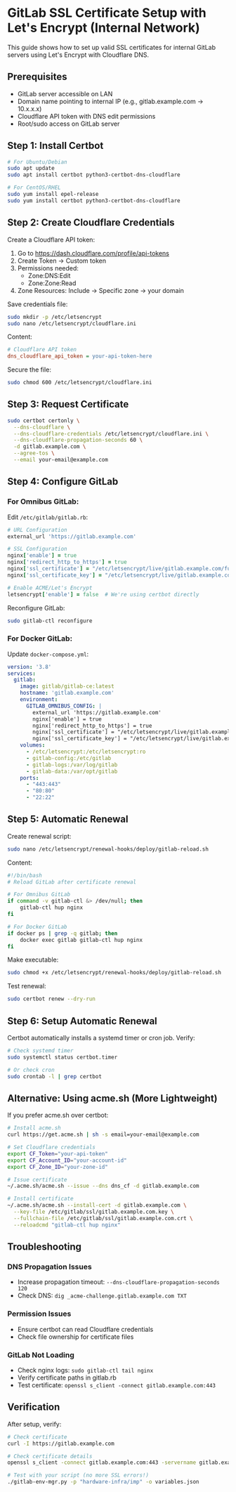 # GitLab SSL Certificate Setup with Let's Encrypt (Internal Network)

This guide shows how to set up valid SSL certificates for internal GitLab servers using Let's Encrypt with Cloudflare DNS.

## Prerequisites

- GitLab server accessible on LAN
- Domain name pointing to internal IP (e.g., gitlab.example.com → 10.x.x.x)
- Cloudflare API token with DNS edit permissions
- Root/sudo access on GitLab server

## Step 1: Install Certbot

```bash
# For Ubuntu/Debian
sudo apt update
sudo apt install certbot python3-certbot-dns-cloudflare

# For CentOS/RHEL
sudo yum install epel-release
sudo yum install certbot python3-certbot-dns-cloudflare
```

## Step 2: Create Cloudflare Credentials

Create a Cloudflare API token:
1. Go to https://dash.cloudflare.com/profile/api-tokens
2. Create Token → Custom token
3. Permissions needed:
   - Zone:DNS:Edit
   - Zone:Zone:Read
4. Zone Resources: Include → Specific zone → your domain

Save credentials file:
```bash
sudo mkdir -p /etc/letsencrypt
sudo nano /etc/letsencrypt/cloudflare.ini
```

Content:
```ini
# Cloudflare API token
dns_cloudflare_api_token = your-api-token-here
```

Secure the file:
```bash
sudo chmod 600 /etc/letsencrypt/cloudflare.ini
```

## Step 3: Request Certificate

```bash
sudo certbot certonly \
  --dns-cloudflare \
  --dns-cloudflare-credentials /etc/letsencrypt/cloudflare.ini \
  --dns-cloudflare-propagation-seconds 60 \
  -d gitlab.example.com \
  --agree-tos \
  --email your-email@example.com
```

## Step 4: Configure GitLab

### For Omnibus GitLab:

Edit `/etc/gitlab/gitlab.rb`:
```ruby
# URL Configuration
external_url 'https://gitlab.example.com'

# SSL Configuration
nginx['enable'] = true
nginx['redirect_http_to_https'] = true
nginx['ssl_certificate'] = "/etc/letsencrypt/live/gitlab.example.com/fullchain.pem"
nginx['ssl_certificate_key'] = "/etc/letsencrypt/live/gitlab.example.com/privkey.pem"

# Enable ACME/Let's Encrypt
letsencrypt['enable'] = false  # We're using certbot directly
```

Reconfigure GitLab:
```bash
sudo gitlab-ctl reconfigure
```

### For Docker GitLab:

Update `docker-compose.yml`:
```yaml
version: '3.8'
services:
  gitlab:
    image: gitlab/gitlab-ce:latest
    hostname: 'gitlab.example.com'
    environment:
      GITLAB_OMNIBUS_CONFIG: |
        external_url 'https://gitlab.example.com'
        nginx['enable'] = true
        nginx['redirect_http_to_https'] = true
        nginx['ssl_certificate'] = "/etc/letsencrypt/live/gitlab.example.com/fullchain.pem"
        nginx['ssl_certificate_key'] = "/etc/letsencrypt/live/gitlab.example.com/privkey.pem"
    volumes:
      - /etc/letsencrypt:/etc/letsencrypt:ro
      - gitlab-config:/etc/gitlab
      - gitlab-logs:/var/log/gitlab
      - gitlab-data:/var/opt/gitlab
    ports:
      - "443:443"
      - "80:80"
      - "22:22"
```

## Step 5: Automatic Renewal

Create renewal script:
```bash
sudo nano /etc/letsencrypt/renewal-hooks/deploy/gitlab-reload.sh
```

Content:
```bash
#!/bin/bash
# Reload GitLab after certificate renewal

# For Omnibus GitLab
if command -v gitlab-ctl &> /dev/null; then
    gitlab-ctl hup nginx
fi

# For Docker GitLab
if docker ps | grep -q gitlab; then
    docker exec gitlab gitlab-ctl hup nginx
fi
```

Make executable:
```bash
sudo chmod +x /etc/letsencrypt/renewal-hooks/deploy/gitlab-reload.sh
```

Test renewal:
```bash
sudo certbot renew --dry-run
```

## Step 6: Setup Automatic Renewal

Certbot automatically installs a systemd timer or cron job. Verify:
```bash
# Check systemd timer
sudo systemctl status certbot.timer

# Or check cron
sudo crontab -l | grep certbot
```

## Alternative: Using acme.sh (More Lightweight)

If you prefer acme.sh over certbot:

```bash
# Install acme.sh
curl https://get.acme.sh | sh -s email=your-email@example.com

# Set Cloudflare credentials
export CF_Token="your-api-token"
export CF_Account_ID="your-account-id"
export CF_Zone_ID="your-zone-id"

# Issue certificate
~/.acme.sh/acme.sh --issue --dns dns_cf -d gitlab.example.com

# Install certificate
~/.acme.sh/acme.sh --install-cert -d gitlab.example.com \
  --key-file /etc/gitlab/ssl/gitlab.example.com.key \
  --fullchain-file /etc/gitlab/ssl/gitlab.example.com.crt \
  --reloadcmd "gitlab-ctl hup nginx"
```

## Troubleshooting

### DNS Propagation Issues
- Increase propagation timeout: `--dns-cloudflare-propagation-seconds 120`
- Check DNS: `dig _acme-challenge.gitlab.example.com TXT`

### Permission Issues
- Ensure certbot can read Cloudflare credentials
- Check file ownership for certificate files

### GitLab Not Loading
- Check nginx logs: `sudo gitlab-ctl tail nginx`
- Verify certificate paths in gitlab.rb
- Test certificate: `openssl s_client -connect gitlab.example.com:443`

## Verification

After setup, verify:
```bash
# Check certificate
curl -I https://gitlab.example.com

# Check certificate details
openssl s_client -connect gitlab.example.com:443 -servername gitlab.example.com < /dev/null | openssl x509 -noout -text

# Test with your script (no more SSL errors!)
./gitlab-env-mgr.py -p "hardware-infra/imp" -o variables.json
```